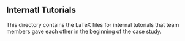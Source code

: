 ## Internatl Tutorials
This directory contains the LaTeX files for internal tutorials that team members gave each other in the beginning of the case study.